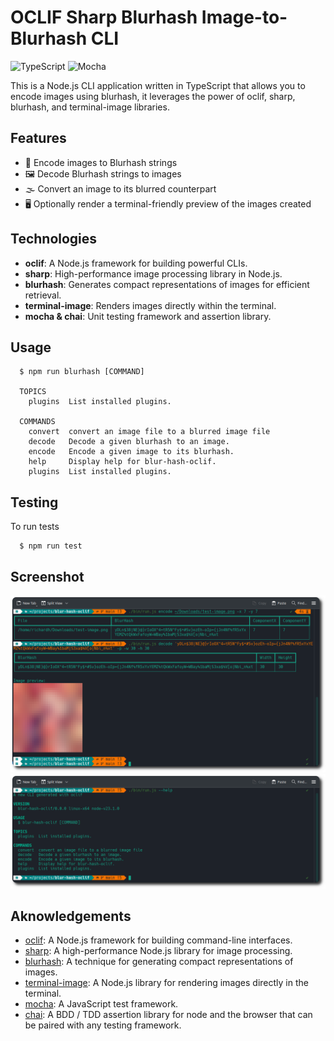 # OCLIF Sharp Blurhash Image-to-Blurhash CLI

![TypeScript](https://img.shields.io/badge/typescript-%23007ACC.svg?style=for-the-badge&logo=typescript&logoColor=white) ![Mocha](https://img.shields.io/badge/-mocha-%238D6748?style=for-the-badge&logo=mocha&logoColor=white)

This is a Node.js CLI application written in TypeScript that allows you to encode images using blurhash, it leverages the power of oclif, sharp, blurhash, and terminal-image libraries.

## Features

  * 📸 Encode images to Blurhash strings
  * 🖼️ Decode Blurhash strings to images
  * 🌫️ Convert an image to its blurred counterpart
  * 🖥️ Optionally render a terminal-friendly preview of the images created

## Technologies

  * **oclif**: A Node.js framework for building powerful CLIs.
  * **sharp**: High-performance image processing library in Node.js.
  * **blurhash**: Generates compact representations of images for efficient retrieval.
  * **terminal-image**: Renders images directly within the terminal.
  * **mocha & chai**: Unit testing framework and assertion library.

## Usage
```
  $ npm run blurhash [COMMAND]

  TOPICS
    plugins  List installed plugins.

  COMMANDS
    convert  convert an image file to a blurred image file
    decode   Decode a given blurhash to an image.
    encode   Encode a given image to its blurhash.
    help     Display help for blur-hash-oclif.
    plugins  List installed plugins.
```

## Testing

To run tests
```
  $ npm run test
```

## Screenshot

![Screenshot](./screenshot/Screenshot.png)
![help](./screenshot/help.png)

## Aknowledgements

  * [oclif](https://oclif.io/): A Node.js framework for building command-line interfaces.
  * [sharp](https://sharp.pixelplumbing.com/): A high-performance Node.js library for image processing.
  * [blurhash](https://blurhash.com/): A technique for generating compact representations of images.
  * [terminal-image](https://github.com/sindresorhus/terminal-image): A Node.js library for rendering images directly in the terminal.
  * [mocha](https://mochajs.org/): A JavaScript test framework.
  * [chai](https://www.chaijs.com/): A BDD / TDD assertion library for node and the browser that can be paired with any testing framework.